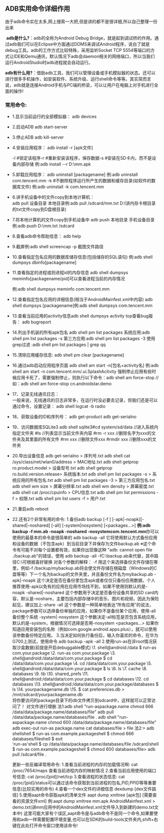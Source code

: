 ## 										ADB实用命令详细作用

由于adb命令实在太多,网上搜索一大把,但是讲的都不是很详细,所以自己整理一份出来

​     **adb是什么?**：adb的全称为Android Debug Bridge，就是起到调试桥的作用。通过adb我们可以在Eclipse中方面通过DDMS来调试Android程序，说白了就是debug工具。adb的工作方式比较特殊，采用监听Socket TCP 5554等端口的方式让IDE和Qemu通讯，默认情况下adb会daemon相关的网络端口，所以当我们运行AndroidStudio时adb进程就会自动运行。

​    **adb有什么用?**：借助adb工具，我们可以管理设备或手机模拟器的状态。还可以进行很多手机操作，如安装软件、系统升级、运行shell命令等等。其实简而言说，adb就是连接Android手机与PC端的桥梁，可以让用户在电脑上对手机进行全面的操作!

### 常用命令:

- 1.显示当前运行的全部模拟器：  adb devices

- 2.启动ADB  adb start-server

- 3.停止ADB  adb kill-server

- 4.安装应用程序：    adb install -r [apk文件]

  -l #锁定该程序-r #重新安装该程序，保存数据-s #安装在SD卡内，而不是设备内部存储  例:adb install --r D:\mm.apk

- 5.卸载应用程序：    adb uninstall [packagename]
  例:adb uninstall com.tencent.mm
  -k #不删除程序运行所产生的数据和缓存目录(如软件的数据库文件)
  例:adb uninstall -k com.tencent.mm

- 6.讲手机设备中的文件copy到本地计算机：   
  adb pull 设备目录 本地目录例:adb pull /sdcard/mm.txt D:\(讲内存卡根目录的txt文件copy到D盘根目录)

- 7.将本地计算机的文件copy到手机设备中  adb push 本地目录 手机设备目录例:adb push D:\mm.txt /sdcard

- 8.查看adb命令帮助信息：    adb help

- 9.截屏例:adb shell screencap -p 截图文件路径

- 10.查看指定包名应用的数据库储存信息(包括储存的SQL语句) 例:adb shell dumpsys dbinfo[packagename]

- 11.查看指定的进程或则进程id的内存信息 
  adb shell dumpsys meminfo[packagename/pid]可以查看进程当前的内存情况

  例:adb shell dumpsys meminfo com.tencent.mm

- 12.查看指定包名应用的详细信息(相当于AndroidMainfest.xml中内容)
  adb shell dumpsys [packagename]例:adb shell dumpsys com.tencent.mm

- 13.查看当前应用的activity信息adb shell dumpsys activity top查看bug报告：
  adb bugreport

- 14.列出手机装的所有apk包名
  adb shell pm list packages
  系统应用:adb shell pm list packages -s
  第三方应用:adb shell pm list packages -3
  使用grep过滤 :adb shell pm list packages | grep qq

- 15.清除应用缓存信息:
  adb shell pm clear [packagename]

- 16.通过adb启动应用程序页面
  adb shell am start -n[包名+activity名]
  例:adb shell am start -n com.tencent.mm/.ui.SplashAcitvity
  强制停止应用有些时候应用卡死了，需要强制停止，则执行以下命令：adb shell am force-stop <packagename>// 如：adb shell am force-stop cn.androidstar.demo

- 17、记录无线通讯日志：  
  一般来说，无线通讯的日志非常多，在运行时没必要去记录，但我们还是可以通过命令，设置记录：
    adb shell
    logcat -b radio

- 18、获取设备的ID和序列号：   adb get-product
     adb get-serialno

- 19、访问数据库SQLite3  adb shell
     sqlite3#cd system/sd/data //进入系统内指定文件夹
  \#ls //列表显示当前文件夹内容
  \#rm -r xxx //删除名字为xxx的文件夹及其里面的所有文件
  \#rm xxx //删除文件xxx
  \#rmdir xxx //删除xxx的文件夹

- 20.导出设备信息
  adb get-serialno > 序列号.txt
  adb shell cat /sys/class/net/wlan0/address > MAC地址.txt
  adb shell getprop ro.product.model > 设备型号.txt
  adb shell getprop ro.build.version.release> 系统版本.txt
  adb shell pm list packages -s > 系统应用的所有包名.txt
  adb shell pm list packages -3 > 第三方应用包名.txt
  adb shell wm size > 屏幕分辨率.txt
  adb shell wm density > 屏幕密度.txt
  adb shell cat /proc/cpuinfo > CPU信息.txt
  adb shell pm list permissions -f > 权限.txt
  adb shell pm list users -f > 用户.txt

- 21.重启adb reboot

- 22.还有2个非常有用的命令:
  1.备份adb backup
  [-f <file>] [-apk|-noapk][-shared|-noshared] [-all] [-system|nosystem] [<packages...>]
  **例:adb backup -f mm.ab -noapk -noshared -nosystemcom.tencent.mm**你可以使用的最基本的命令是很简单的
  adb backup -all
  它将使用默认方式备份应用和设备的数据（不包含apk）到当前目录下并保存为文件backup.ab
  ※这个命令有可能不对每个设置都有效，如果你出现像这种 "adb: cannot open file ./backup.ab"的错误，使用 adb backup -all -fC:\backup.ab来代替，其中路径C:\可根据喜好替换
  对各个参数的解释：
  -f <file>
  用这个来选择备份文件存储在哪里，例如-f /backup/mybackup.ab将会使文件存储在根磁盘（Windows的C盘等等）下一个名为backup的文件夹里，并且备份文件名为mybackup.ab
  -apk|-noapk
  这个决定是否在备份里包含apk或者仅仅只备份应用数据，个人推荐使用-apk以免有的应用在应用市场找不到，如果不使用则默认的是-noapk
  -shared|-noshared
  这个参数用于决定是否备份设备共享的SD card内容，默认是-noshare，主要包括内部存储中的音乐、图片和视频，因此为保险起见，建议加上-share
  -all
  这个参数是一种简单地表达“所有应用”的说法，package参数可以选择备份单独的应用，如果你不是备份某个应用，使用-all备份整个系统
  -system|-nosystem
  这个参数决定-all标签是否包含系统应用，默认的是-system，根据情况可选择是否用-nosystem
  <packages...>
  如果你知道应用安装包的名称（例如com.google.android.apps.plus），就可以使用该参数备份特定应用。
  3.当决定如何执行备份后，输入你喜欢的命令，在华为G700上测试，使用命令
  adb backup -apk -all
  2.使用run-as在非root情况获取沙盒数据(前提是开启debuggable模式)
  \1.  shell@android:/data $ run-as com.your.package
  \2.  run-as com.your.package
  \3.  shell@android:/data/data/com.your.package $ cd /data/data/com.your.package 
  \4. cd /data/data/com.your.package
  \5. shell@android:/data/data/com.your.package $ ls 
  \6.  ls 
  \7.  cache 
  \8. databases
  \9. lib 
  \10. shared_prefs 
  \11. shell@android:/data/data/com.your.package $ cd databases 
  \12. cd databases 
  \13. shell@android:/data/data/com.your.package/databases $ ls 
  \14. yourpackagename.db 
  \15. $ cat preferences.db > /mnt/sdcard/yourpackagename.db  
  将你要访问的package目录下的db文件拷贝到sdcard中，这样就可以正常访问了！ 对文件进行增删
  法1:adb shell "run-aspackage.name chmod 666 /data/data/package.name/databases/file"
  adb pull /data/data/package.name/databases/file .
  adb shell "run-aspackage.name chmod 600 /data/data/package.name/databases/file"
  adb exec-out run-as package.name cat databases/file > file
  法2:> adb shellshell $ run-as com.example.packageshell $ chmod 666 databases/fileshell $ exit                              
  'run-as'shell $ cp /data/data/package.name/databases/file /sdcard/shell $ run-as com.example.packageshell $ chmod 600 databases/file> adb pull /sdcard/file .

  更新一些反编译常用命令:
  1.查看当前进程的内存的加载情况啊:
  cat /proc/7654/maps 查看当前进程内存的映射情况
  2.查看当前应用使用的端口号信息:
  cat /proc/[pid]/net/tcp
  3.查看进程的状态信息:
  cat /proc/[pid]/status可以通过该命令获取到当前进程的包名,PID,PPID等等重要信息(比较实用的命令)
  4.查看一个dex文件的详细信息
  dexdump [dex文件路径]
  5.使用aapt命令获取apk的清单文件
  aapt dump xmltree [apk包] [需要查看的资源文件xml]
  例:aapt dump xmltree mm.apk AndroidMainfest.xml > demo.txt(讲mm应用中的AndroidMainfest.xml文件导入到新建的demo.txt文本中)
  这里可能大家有个误区,aapt命令是与adb命令不是同一个命令,如果要使用和adb一样需要配置环境变量,也可以在SDK的build-tools文件夹内,shift+右键在此处打开命令窗口使用该命令!

























